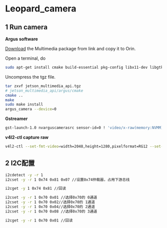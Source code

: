 # Leopard_camera

## 1 Run camera

**Argus software**

[Download](https://www.dropbox.com/s/qz0ey3ygvb6a6nj/jetson_multimedia_api.tar.gz?dl=0) the Multimedia package from link and copy it to Orin.

Open a terminal, do

```bash
sudo apt-get install cmake build-essential pkg-config libx11-dev libgtk-3-dev libexpat1-dev libjpeg-dev libgstreamer1.0-dev
```

Uncompress the tgz file.

```bash
tar zxvf jetson_multimedia_api.tgz
# jetson_multimedia_api/argus/cmake
cmake ..
make
sudo make install
argus_camera --device=0
```

**Gstreamer**

```bash
gst-launch-1.0 nvarguscamerasrc sensor-id=0 ! 'video/x-raw(memory:NVMM), width=(int)2048, height=(int)1280, framerate=30/1'  ! nvvidconv flip-method=0 ! 'video/x-raw, format=(string)I420' ! xvimagesink -e
```

**v4l2-ctl capture raw**

```bash
v4l2-ctl --set-fmt-video=width=2048,height=1280,pixelformat=RG12 --set-ctrl bypass_mode=0 --stream-mmap --stream-count=1 --stream-to=imx264.raw -d /dev/video0
```

## 2 I2C配置

```bash
i2cdetect -y -r 1
i2cset -y -r 1 0x74 0x81 0x07 //设置0x74仲裁器，占用下游总线

i2cget -y 1 0x74 0x81 //回读

i2cset -y -r 1 0x70 0x01 //选择0x70的 0通道
i2cset -y -r 1 0x70 0x02//选择0x70的 1通道
i2cset -y -r 1 0x70 0x04//选择0x70的 2通道
i2cset -y -r 1 0x70 0x08 //选择0x70的 3通道

i2cget -y -r 1 0x70 0x01 //回读
```
